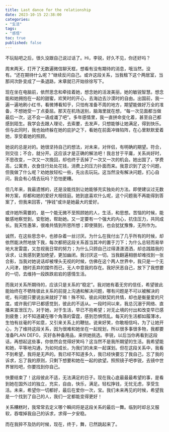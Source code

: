 ```yaml
---
title: Last dance for the relationship
date: 2023-10-15 22:38:00
categories:
- "生活"
tags:
- "感悟"
toc: true
published: false
---
```

不玩贴吧之后，很久没跟自己说过话了。Hi，李锐，好久不见，你还好吗？
  
周末两天，打开了无数遍微信聊天框，想看有没有期待的消息，哦当然，没有。“还在期待什么呢？”继续反问自己。或许这段关系，当我租下这个两居室，当那间次卧变成了一条退路，末章就已开始徐徐写下。
   
现在坐在电脑前，依然思念和牵挂着她，想念她的活泼美丽，她的敏锐智慧。想念能和她拥抱在一起的甜蜜，欢笑时的开心，去海边去沙漠时的自由。出国前，我一遍一遍地刷小红书，看微博看知乎，只怕有准备不周的地方，期望能做好万全的准备，不想她受一丁点委屈。那天在机场送别，脑海里就在想，“每一次见面都当做最后一次，这不会一语成谶了吧”。多年感情里，我一直拼命变化着，甚至自己都感到陌生。我学会去跟人理论，去索要，去发声，只想能够让她满足，得到快乐。但与此同时，我也始终躲在她的庇护之下，看她在前面冲锋陷阵，在心里默默爱着她，享受着她的照顾。
  
她说的总是对的。她很坚持自己的想法，对未来，对伴侣，有明确的期望。符合，则交往；不合，就分开。这应该才是正确的解法吧！我总甘于平庸，关系尚好时，不思改变，一次又一次挽回，却也终于丢掉了一次又一次的机会。她出国了，学费高，公寓贵，衣食住行处处花钱，消费上的压力扑面而来。我意识到了这个问题，但我做了什么呢？劝她放轻松一些，先出去玩玩。这当然没有解决问题，扪心自问，我会有心情去玩吗？恐怕更糟。
  
但几年来，我最遗憾的，还是没能找到让她能够充实独处的方法。即使建议过无数种方案，却都和她的爱好大相径庭。她到底喜欢什么呢，这个问题我不再能得到答案了，但我来回答，“挣钱”或许是她最大的爱好。
  
或许她所需要的，是一个能无微不至照顾她的人，生活，和思想。苦恼的时候，能敏感地察觉到，安慰她，帮助她。又一定要有一个强大的内心，抗住压力，共同成长。我天性愚笨，很难共情到所思所想；即使猜到，也会犹犹豫豫，无所作为。

诚然，在这些思念中，也掺杂着一丝讨厌。为什么在我付出了几乎所有的时候，却依然能决然地放下我，每次都把这段关系首当其冲的置于刀下；为什么总轻而易举地大发雷霆，又忽视我日常的努力；为什么只顾自己过得潇潇洒洒，却总践踏我的诉求，让我感到更加绝望，更加幽闭。我讨厌这一切。当我翻遍相册却难找到一张合影，当我对她说话却被埋头无视的时候，仿佛在这个两人世界中，我只是一个无人问津，随时丢弃的摆件而已，无人中意我的存在。我好厌恶自己，放下了我想要的一切，去维持一段跌跌宕宕的感情生活。
    
而我对关系所期待的，应该只是关系的“稳定”。我对她有着无穷的信任，希望彼此能始终在不牺牲彼此关系的前提上沟通和解决问题，哪有问题是不可以被解决的呢，有问题只要说出来就好了嘛！殊不知，彼此间默契的共情，却也是衡量爱的尺度。或许我们早已都感觉到，彼此的不适从。一段时间以来，我总沉溺于网络、直播来宣泄压力，对于她，对于生活，早已不抱希望；对无止境的付出和改变早已感到疲惫；对不知道藏在哪个角落的雷霆，感到恐惧慌乱。每天的生活都如履薄冰，生怕有丝毫的不如意，又引来关系上的鞭挞。说来好笑，你敢相信吗，为了让她开心，为了维持这段关系，因为很难和她坐在一起规划，所以很多事很多物，我都要准备PLAN DEFG，买好各种备用品，来供她挑选。李锐，以后当你再看到这段话，再想起这些事，你依然会觉得好笑吗？这当然不是我所期望的生活。我希望能和她，平等地沟通，为如何成长，为我们的未来一起谋划。但在这段关系中，我看不到希望，我将是无声的。我已经不知道多久，我已经快要忘了我自己，忘了我的诉求，忘了我的原则，只剩下想要和她在一起的欲望。照照镜子吧李锐，去镜中世界冒险吧，你要找到你自己。

快要结束了！这段彼此不适，无法满足的日子。现在我心底最最最希望的事，是看到她在国外过的独立，充实，自由，快乐，满足。轻松挣钱，无忧无虑，享受生活。未来，希望你一切都好，最后在爱你一次，宝。我们未来再见的时候，希望我是一个找到了自己的人，我们一定都能变得更好！
  
关系糟糕时，我常常去定义哪个瞬间将是这段关系的最后一舞。临到时却总又服软，吞噬掉我自己的诉求，求得一夕安稳。
  
而在我猝不及防的时候，现在，终于，舞，已然跳起来了。
